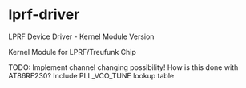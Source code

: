# lprf-driver
LPRF Device Driver - Kernel Module Version

Kernel Module for LPRF/Treufunk Chip 

TODO: Implement channel changing possibility! How is this done with AT86RF230? Include PLL_VCO_TUNE lookup table

